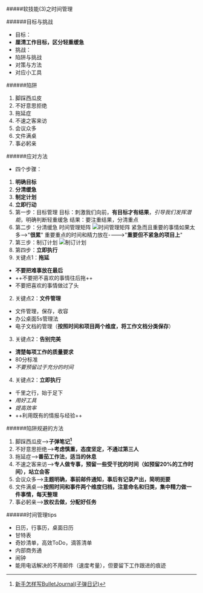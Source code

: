 #####软技能(3)之时间管理

######目标与挑战
- 目标：
 - **厘清工作目标，区分轻重缓急**
- 挑战：
 - 陷阱与挑战
 - 对策与方法
 - 对应小工具

######陷阱
 1. 脚踩西瓜皮
 2. 不好意思拒绝
 3. 拖延症
 4. 不速之客来访
 5. 会议众多
 6. 文件满桌
 7. 事必躬亲

######应对方法
- 四个步骤：
 1. **明确目标**
 2. **分清缓急**
 3. **制定计划**
 4. **立即行动**
1. 第一步：目标管理
 目标：刺激我们向前，**有目标才有结果**，*引导我们发挥潜能*，明确判断轻重缓急
 结果：要注重结果，分清重点
2. 第二步：分清缓急
 时间管理矩阵
 ![时间管理矩阵](http://images.cnblogs.com/cnblogs_com/prayjourney/1041349/o_%e6%97%b6%e9%97%b4%e7%ae%a1%e7%90%86%e7%9f%a9%e9%98%b5.png)
 紧急而且重要的事情如果太多-->"**很累**"
 重要重点的时间和精力放在---->"**重要但不紧急的项目上**"
3. 第三步：制订计划
 ![制订计划](http://images.cnblogs.com/cnblogs_com/prayjourney/1041349/o_%e5%88%b6%e5%ae%9a%e8%ae%a1%e5%88%92.png)
4. 第四步：**立即执行**
 1. 关键点1：**拖延**
   - **不要把难事放在最后**
   - ++不要把不喜欢的事情往后拖++
   - 不要把喜欢的事情做过了头
 2. 关键点2：**文件管理**
   - 文件管理，保存，收容
   - 办公桌面5s管理法
   - 电子文档的管理（**按照时间和项目两个维度，将工作文档分类保存**）
 3. 关键点2：**告别完美**
   - **清楚每项工作的质量要求**
   - 80分标准
   - *不要预留过于充分的时间*
 4. 关键点2：**立即执行**
   - 千里之行，始于足下
   - *用好工具*
   - *提高效率*
   - ++利用既有的情报与经验++

######陷阱规避的方法
 1. 脚踩西瓜皮-->**子弹笔记[^1]**
 2. 不好意思拒绝-->**考虑慎重，态度坚定，不通过第三人**
 3. 拖延症-->**番茄工作法，适当的休息**
 4. 不速之客来访-->**专人做专事，预留一些受干扰的时间（如预留20%的工作时间），站立会客**
 5. 会议众多-->**主题明确，事前邮件通知，事后有记录产出，简明扼要**
 6. 文件满桌-->**按照时间和事件两个维度归档，注意命名和归类，集中精力做一件事情，每天整理**
 7. 事必躬亲-->**放权去做，分配好任务**

######时间管理tips
- 日历，行事历，桌面日历
- 甘特表
- 奇妙清单，高效ToDo，滴答清单
- 内部商务通
- 闹钟
- 能用电话解决的不用邮件（速度考量），但要留下工作跟进的痕迹


[^1]:[新手怎样写BulletJournal(子弹日记)](https://www.zhihu.com/question/50114499)